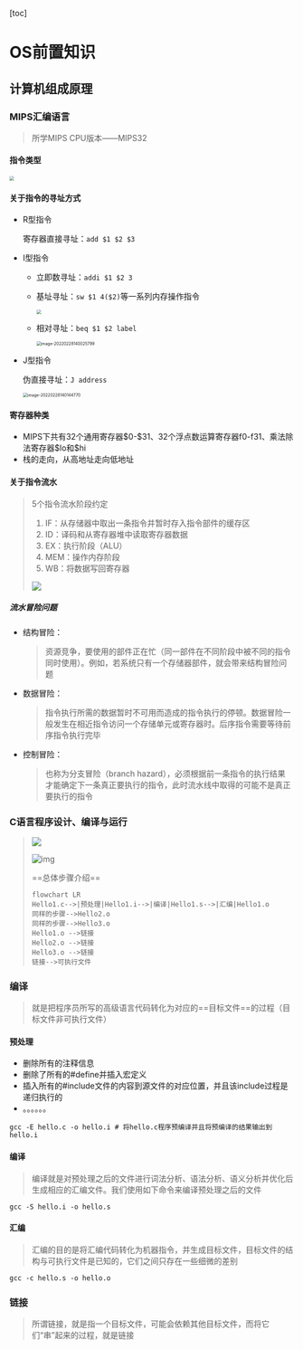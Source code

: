 [toc]

# OS前置知识

## 计算机组成原理

### MIPS汇编语言

> 所学MIPS CPU版本——MIPS32

#### 指令类型

<img src="https://wwt13-images-1305051431.cos.ap-beijing.myqcloud.com/img/20220228130553.png" style="zoom:50%;" />



#### 关于指令的寻址方式

- R型指令

  寄存器直接寻址：`add $1 $2 $3`

- I型指令

  - 立即数寻址：`addi $1 $2 3`

  - 基址寻址：`sw $1 4($2)`等一系列内存操作指令

    <img src="https://wwt13-images-1305051431.cos.ap-beijing.myqcloud.com/img/20220228134640.png" style="zoom:50%;" />

  - 相对寻址：`beq $1 $2 label`

    <img src="C:\Users\86188\AppData\Roaming\Typora\typora-user-images\image-20220228140025799.png" alt="image-20220228140025799" style="zoom:50%;" />

- J型指令

  伪直接寻址：`J address`

  <img src="C:\Users\86188\AppData\Roaming\Typora\typora-user-images\image-20220228140144770.png" alt="image-20220228140144770" style="zoom:50%;" />

#### 寄存器种类

- MIPS下共有32个通用寄存器\$0-\$31、32个浮点数运算寄存器f0-f31、乘法除法寄存器\$lo和\$hi
- 栈的走向，从高地址走向低地址

#### 关于指令流水

> 5个指令流水阶段约定
>
> 1. IF：从存储器中取出一条指令并暂时存入指令部件的缓存区
> 2. ID：译码和从寄存器堆中读取寄存器数据
> 3. EX：执行阶段（ALU）
> 4. MEM：操作内存阶段
> 5. WB：将数据写回寄存器
>
> ![](https://wwt13-images-1305051431.cos.ap-beijing.myqcloud.com/img/20220228142017.png)

##### 流水冒险问题

- 结构冒险：

  > 资源竞争，要使用的部件正在忙（同⼀部件在不同阶段中被不同的指令同时使用）。例如，若系统只有⼀个存储器部件，就会带来结构冒险问题

- 数据冒险：

  > 指令执行所需的数据暂时不可用而造成的指令执行的停顿。数据冒险一般发生在相近指令访问⼀个存储单元或寄存器时。后序指令需要等待前序指令执行完毕 

- 控制冒险：

  > 也称为分支冒险（branch hazard），必须根据前⼀条指令的执行结果 才能确定下⼀条真正要执行的指令，此时流水线中取得的可能不是真正要执行的指令

### C语言程序设计、编译与运行

> ![](https://wwt13-images-1305051431.cos.ap-beijing.myqcloud.com/img/f85f8ebec64ee440ed4929546592d3f.png)
>
> ![img](https://coekjan.github.io/img/CP-Src2Exe.svg)
>
> ==总体步骤介绍==
>
> ```mermaid
> flowchart LR
> Hello1.c-->|预处理|Hello1.i-->|编译|Hello1.s-->|汇编|Hello1.o
> 同样的步骤-->Hello2.o
> 同样的步骤-->Hello3.o
> Hello1.o -->链接
> Hello2.o -->链接
> Hello3.o -->链接
> 链接-->可执行文件
> ```

### 编译

> 就是把程序员所写的高级语言代码转化为对应的==目标文件==的过程（目标文件非可执行文件）

#### 预处理

- 删除所有的注释信息
- 删除了所有的#define并插入宏定义
- 插入所有的#include文件的内容到源文件的对应位置，并且该include过程是递归执行的
- 。。。。。。

```shell
gcc -E hello.c -o hello.i # 将hello.c程序预编译并且将预编译的结果输出到hello.i
```

#### 编译

>  编译就是对预处理之后的文件进行词法分析、语法分析、语义分析并优化后生成相应的汇编文件。我们使用如下命令来编译预处理之后的文件

```shell
gcc -S hello.i -o hello.s
```

#### 汇编

> 汇编的目的是将汇编代码转化为机器指令，并生成目标文件，目标文件的结构与可执行文件是已知的，它们之间只存在一些细微的差别

```shell
gcc -c hello.s -o hello.o
```

### 链接

> 所谓链接，就是指一个目标文件，可能会依赖其他目标文件，而将它们“串”起来的过程，就是链接